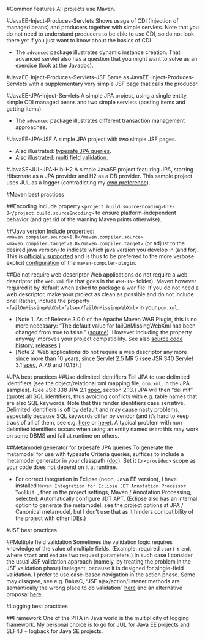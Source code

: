 #Common features
All projects use Maven.

#JavaEE-Inject-Produces-Servlets
Shows usage of CDI (Injection of managed beans) and producers together with simple servlets. Note that you do not need to understand producers to be able to use CDI, so do not look there yet if you just want to know about the basics of CDI.

* The `advanced` package illustrates dynamic instance creation. That advanced servlet also has a question that you might want to solve as an exercice (look at the Javadoc).

#JavaEE-Inject-Produces-Servlets-JSF
Same as JavaEE-Inject-Produces-Servlets with a supplementary very simple JSF page that calls the producer.

#JavaEE-JPA-Inject-Servlets
A simple JPA project, using a single entity, simple CDI managed beans and two simple servlets (posting items and getting items).

* The `advanced` package illustrates different transaction management approaches.

#JavaEE-JPA-JSF
A simple JPA project with two simple JSF pages.

* Also illustrated: [typesafe JPA queries](#metamodel).
* Also illustrated: [multi field validation](#multifield).

#JavaSE-JUL-JPA-Hib-H2
A simple JavaSE project featuring JPA, starring Hibernate as a JPA provider and H2 as a DB provider. This sample project uses JUL as a logger (contradicting my [own preference](#logging-choice)).

#Maven best practices

##Encoding
Include property `<project.build.sourceEncoding>UTF-8</project.build.sourceEncoding>` to ensure platform-independent behavior (and get rid of the warning Maven prints otherwise).

##Java version
Include properties: `<maven.compiler.source>1.8</maven.compiler.source> <maven.compiler.target>1.8</maven.compiler.target>` (or adjust to the desired java version) to indicate which java version you develop in (and for). This is [officially supported](https://maven.apache.org/plugins/maven-compiler-plugin/compile-mojo.html) and is thus to be preferred to the more verbose explicit [configuration](https://maven.apache.org/plugins/maven-compiler-plugin/examples/set-compiler-source-and-target.html) of the `maven-compiler-plugin`.

##Do not require web descriptor
Web applications do not require a web descriptor (the `web.xml` file that goes in the `WEB-INF` folder). Maven however required it by default when asked to package a war file. If you do not need a web descriptor, make your project as clean as possible and do not include one! Rather, include the property `<failOnMissingWebXml>false</failOnMissingWebXml>` in your `pom.xml`.

* [Note 1: As of Release 3.0.0 of the Apache Maven WAR Plugin, this is no more necessary: “The default value for failOnMissingWebXml has been changed from true to false.” ([source](https://maven.apache.org/plugins/maven-war-plugin/index.html)). However including the property anyway improves your project compatibility. See also [source code history](http://svn.apache.org/viewvc/maven/plugins/trunk/maven-war-plugin/src/main/java/org/apache/maven/plugins/war/WarMojo.java?view=log), [releases](http://svn.apache.org/viewvc/maven/plugins/tags/).]
* [Note 2: Web applications do not require a web descriptor any more since more than 10 years, since Servlet 2.5 MR 5 (see JSR 340 Servlet 3.1 [spec](http://download.oracle.com/otn-pub/jcp/servlet-3_1-fr-eval-spec/servlet-3_1-final.pdf), A.7.6 and 10.13).]

#JPA best practices
##Use delimited identifiers
Tell JPA to use delimited identifiers (see the object/relational xml mapping file, `orm.xml`, in the JPA samples). (See JSR 338 JPA 2.1 [spec](), section 2.13.) JPA will then “delimit” (quote) all SQL identifiers, thus avoiding conflicts with e.g. table names that are also SQL keywords. Note that this render identifiers case sensitive. Delimited identifiers is off by default and may cause nasty problems, especially because SQL keywords differ by vendor (and it’s hard to keep track of all of them, see e.g. [here](http://hsqldb.org/doc/guide/lists-app.html) or [here](https://www.drupal.org/node/141051)). A typical problem with non delimited identifiers occurs when using an entity named `User`: this may work on some DBMS and fail at runtime on others.

##<a name="metamodel"></a>Metamodel generator for typesafe JPA queries
To generate the metamodel for use with typesafe Criteria queries, suffices to include a metamodel generator in your classpath ([doc](http://hibernate.org/orm/tooling/)). Set it to `<provided>` scope as your code does not depend on it at runtime.

* For correct integration in Eclipse (neon, Java EE version), I have installed `Maven Integration for Eclipse JDT Annotation Processor Toolkit
`, then in the project settings, Maven / Annotation Processing, selected: Automatically configure JDT APT. (Eclipse also has an internal option to generate the metamodel, see the project options at JPA / Canonical metamodel, but I don’t use that as it hinders compatibility of the project with other IDEs.)

#JSF best practices

##<a name="multifield"></a>Multiple field validation
Sometimes the validation logic requires knowledge of the value of multiple fields. (Example: required `start` ≤ `end`, where `start` and `end` are two request parameters.) In such case I consider the usual JSF validation approach (namely, by treating the problem in the JSF validation phase) inelegant, because it is designed for single-field validation. I prefer to use case-based navigation in the action phase. Some may disagree, see e.g. BalusC, “JSF ajax/action/listener methods are semantically the wrong place to do validation” [here](http://stackoverflow.com/a/5897183/859604) and an alternative proposal [here](http://balusc.omnifaces.org/2007/12/validator-for-multiple-fields.html).

#Logging best practices

##<a name="logging-choice"></a>Framework
One of the PITA in Java world is the multiplicity of logging framework. My personal choice is to go for JUL for Java EE projects and SLF4J + logback for Java SE projects.

